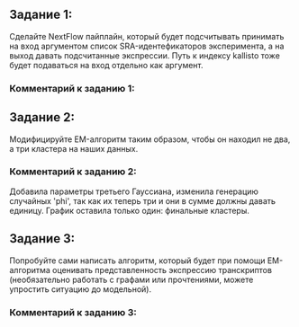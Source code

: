 ## Задание 1:

Сделайте NextFlow пайплайн, который будет подсчитывать принимать на вход аргументом список SRA-идентефикаторов эксперимента, а на выход давать подсчитанные экспрессии. 
Путь к индексу kallisto тоже будет подаваться на вход отдельно как аргумент.

### Комментарий к заданию 1:



## Задание 2: 

Модифицируйте EM-алгоритм таким образом, чтобы он находил не два, а три кластера на наших данных.

### Комментарий к заданию 2:

Добавила параметры третьего Гауссиана, изменила генерацию случайных 'phi', так как их теперь три и они в сумме должны давать единицу.
График оставила только один: финальные кластеры.

## Задание 3:

Попробуйте сами написать алгоритм, который будет при помощи EM-алгоритма оценивать представленность экспрессию транскриптов (необязательно работать с графами или прочтениями, можете упростить ситуацию до модельной).

### Комментарий к заданию 3:
